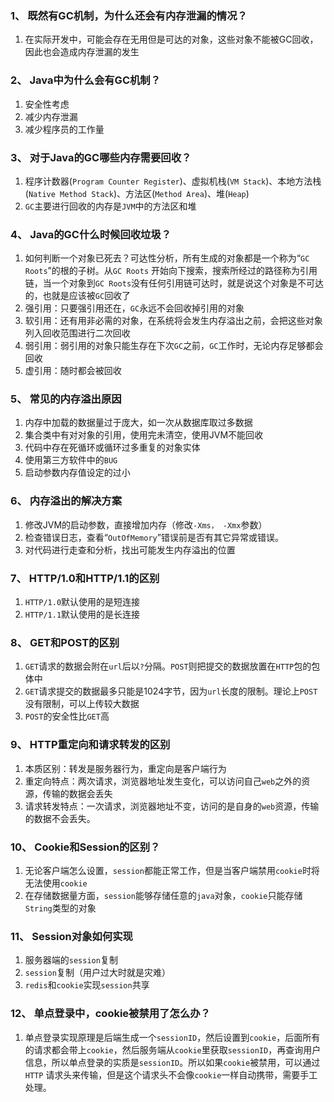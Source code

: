 ### 1、 既然有GC机制，为什么还会有内存泄漏的情况？
1. 在实际开发中，可能会存在无用但是可达的对象，这些对象不能被GC回收，因此也会造成内存泄漏的发生
### 2、 Java中为什么会有GC机制？
1. 安全性考虑
2. 减少内存泄漏
3. 减少程序员的工作量
### 3、 对于Java的GC哪些内存需要回收？
1. 程序计数器(`Program Counter Register`)、虚拟机栈(`VM Stack`)、本地方法栈(`Native Method Stack`)、方法区(`Method Area`)、堆(`Heap`)
2. `GC`主要进行回收的内存是`JVM`中的方法区和堆
### 4、 Java的GC什么时候回收垃圾？
1. 如何判断一个对象已死去？可达性分析，所有生成的对象都是一个称为“`GC Roots`”的根的子树。从`GC Roots`
开始向下搜索，搜索所经过的路径称为引用链，当一个对象到`GC Roots`没有任何引用链可达时，就是说这个对象是不可达的，也就是应该被`GC`回收了
2. 强引用：只要强引用还在，`GC`永远不会回收掉引用的对象
3. 软引用：还有用非必需的对象，在系统将会发生内存溢出之前，会把这些对象列入回收范围进行二次回收
4. 弱引用：弱引用的对象只能生存在下次`GC`之前，`GC`工作时，无论内存足够都会回收
5. 虚引用：随时都会被回收
### 5、 常见的内存溢出原因
1. 内存中加载的数据量过于庞大，如一次从数据库取过多数据
2. 集合类中有对对象的引用，使用完未清空，使用JVM不能回收
3. 代码中存在死循环或循环过多重复的对象实体
4. 使用第三方软件中的`BUG`
5. 启动参数内存值设定的过小
### 6、 内存溢出的解决方案
1. 修改JVM的启动参数，直接增加内存（修改`-Xms， -Xmx`参数）
2. 检查错误日志，查看“`OutOfMemory`”错误前是否有其它异常或错误。
3. 对代码进行走查和分析，找出可能发生内存溢出的位置
### 7、 HTTP/1.0和HTTP/1.1的区别
1. `HTTP/1.0`默认使用的是短连接
2. `HTTP/1.1`默认使用的是长连接
### 8、 GET和POST的区别
1. `GET`请求的数据会附在`url`后以`?`分隔。`POST`则把提交的数据放置在`HTTP`包的包体中
2. `GET`请求提交的数据最多只能是1024字节，因为`url`长度的限制。理论上`POST`没有限制，可以上传较大数据
3. `POST`的安全性比`GET`高
### 9、 HTTP重定向和请求转发的区别
1. 本质区别：转发是服务器行为，重定向是客户端行为
2. 重定向特点：两次请求，浏览器地址发生变化，可以访问自己`web`之外的资源，传输的数据会丢失
3. 请求转发特点：一次请求，浏览器地址不变，访问的是自身的`web`资源，传输的数据不会丢失。
### 10、 Cookie和Session的区别？
1. 无论客户端怎么设置，`session`都能正常工作，但是当客户端禁用`cookie`时将无法使用`cookie`
2. 在存储数据量方面，`session`能够存储任意的`java`对象，`cookie`只能存储`String`类型的对象
### 11、 Session对象如何实现
1. 服务器端的`session`复制
2. `session`复制（用户过大时就是灾难）
3. `redis`和`cookie`实现`session`共享
### 12、 单点登录中，cookie被禁用了怎么办？
1. 单点登录实现原理是后端生成一个`sessionID`，然后设置到`cookie`，后面所有的请求都会带上`cookie`，然后服务端从`cookie`里获取`sessionID`，再查询用户信息，所以单点登录的实质是`sessionID`。所以如果`cookie`被禁用，可以通过`HTTP`
请求头来传输，但是这个请求头不会像`cookie`一样自动携带，需要手工处理。
